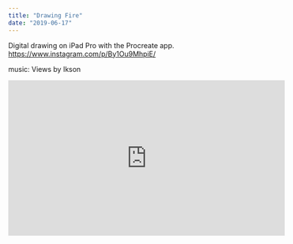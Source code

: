 ```yaml
---
title: "Drawing Fire"
date: "2019-06-17"
---
```


Digital drawing on iPad Pro with the Procreate app.
https://www.instagram.com/p/By1Ou9MhpiE/

music:
Views by Ikson

<iframe width="560" height="315" src="https://www.youtube.com/embed/mLmjEI0V12c" frameborder="0" allow="accelerometer; autoplay; encrypted-media; gyroscope; picture-in-picture" allowfullscreen></iframe>
